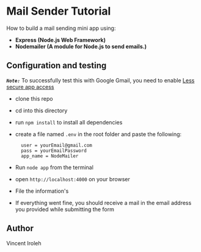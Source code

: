 # Mail Sender Tutorial

How to build a mail sending mini app using:

- **Express (Node.js Web Framework)**
- **Nodemailer (A module for Node.js to send emails.)**

## Configuration and testing

***`Note:`*** To successfully test this with Google Gmail, you need to enable [Less secure app access](https://myaccount.google.com/lesssecureapps)

- clone this repo
- cd into this directory 
- run `npm install` to install all dependencies 
- create a file named `.env` in the root folder and paste the following:
  
  ```env
    user = yourEmail@gmail.com
    pass = yourEmailPassword
    app_name = NodeMailer
  ```
- Run `node app` from the terminal
- open `http://localhost:4000` on your browser 
- File the information's
- If everything went fine, you should receive a mail in the email address you provided while submitting the form

## Author

Vincent Iroleh
